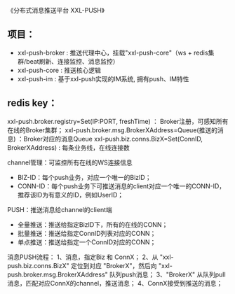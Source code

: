 《分布式消息推送平台 XXL-PUSH》

项目：
---
- xxl-push-broker   : 推送代理中心，挂载"xxl-push-core"（ws + redis集群/beat刷新、连接监控、消息监控）
- xxl-push-core     : 推送核心逻辑
- xxl-push-im       : 基于xxl-push实现的IM系统, 拥有push、IM特性

redis key：
---
xxl-push.broker.registry=Set(IP:PORT, freshTime)        ： Broker注册，可感知所有在线的Broker集群；
xxl-push.broker.msg.BrokerXAddress=Queue(推送的消息)     ：Broker对应的消息Queue
xxl-push.biz.conns.BizX=Set(ConnID, BrokerXAddress)     : 每条业务线，在线连接数

channel管理：可监控所有在线的WS连接信息
- BIZ-ID：每个push业务，对应一个唯一的BizID；
- CONN-ID：每个push业务下可推送消息的client对应一个唯一的CONN-ID，推荐该ID为有意义的ID，例如UserID；

PUSH：推送消息给channel的client端
- 全量推送：推送给指定BizID下，所有的在线的CONN；
- 批量推送：推送给指定ConnID列表对应的CONN；
- 单点推送：推送给指定一个ConnID对应的CONN；

消息PUSH流程：
1、消息，指定Biz 和 ConnX；
2、从 "xxl-push.biz.conns.BizX" 定位到对应 "BrokerX"，然后向 "xxl-push.broker.msg.BrokerXAddress" 队列push消息；
3、"BrokerX" 从队列pull消息，匹配对应ConnX的channel，推送消息；
4、ConnX接受到推送的消息；